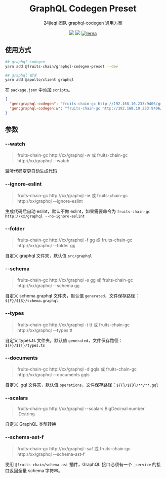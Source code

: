 <h1 align="center">GraphQL Codegen Preset</h1>

<div align="center">
24jieqi 团队 graphql-codegen 通用方案
</div>

[graphql-codegen-preset]: https://www.npmjs.com/package/@fruits-chain/graphql-codegen-preset

<div align="center">

[![](https://img.shields.io/npm/v/@fruits-chain/graphql-codegen-preset)][graphql-codegen-preset]
[![](https://img.shields.io/npm/dm/@fruits-chain/graphql-codegen-preset.svg)][graphql-codegen-preset]
[![lerna](https://img.shields.io/badge/maintained%20with-lerna-cc00ff.svg)](https://lerna.js.org/)

</div>

## 使用方式

```bash
## graphql-codegen
yarn add @fruits-chain/graphql-codegen-preset --dev

## graphql 相关
yarn add @apollo/client graphql
```

在 `package.json` 中添加 `scripts`。

```json
{
  "gen:graphql-codegen": "fruits-chain-gc http://192.168.10.233:9406/graphql",
  "gen:graphql-codegen:w": "fruits-chain-gc http://192.168.10.233:9406/graphql -w"
}
```

## 参数

### --watch

> fruits-chain-gc http://xx/graphql -w 或 fruits-chain-gc http://xx/graphql --watch

监听代码变更自动生成代码

### --ignore-eslint

> fruits-chain-gc http://xx/graphql -ie 或 fruits-chain-gc http://xx/graphql --ignore-eslint

生成代码后自动 eslint，默认不做 eslint，如果需要命令为 `fruits-chain-gc http://xx/graphql --no-ignore-eslint`

### --folder

> fruits-chain-gc http://xx/graphql -f gg 或 fruits-chain-gc http://xx/graphql --folder gg

自定义 graphql 文件夹，默认值 `src/graphql`

### --schema

> fruits-chain-gc http://xx/graphql -s gg 或 fruits-chain-gc http://xx/graphql --schema gg

自定义 schema.graphql 文件夹，默认值 `generated`，文件保存路径：`${F}/${S}/schema.graphql`

### --types

> fruits-chain-gc http://xx/graphql -t tt 或 fruits-chain-gc http://xx/graphql --types tt

自定义 types.ts 文件夹，默认值 `generated`，文件保存路径：`${F}/${T}/types.ts`

### --documents

> fruits-chain-gc http://xx/graphql -d gqls 或 fruits-chain-gc http://xx/graphql --documents gqls

自定义 .gql 文件夹，默认值 `operations`，文件保存路径：`${F}/${D}/**/**.gql`

### --scalars

> fruits-chain-gc http://xx/graphql --scalars BigDecimal:number ID:string

自定义 GraphQL 类型转换

### --schema-ast-f

> fruits-chain-gc http://xx/graphql -saf 或 fruits-chain-gc http://xx/graphql --schema-ast-f

使用 `@fruits-chain/schema-ast` 插件，GraphQL 接口必须有一个 `_service` 的接口返回全量 schema 字符串。